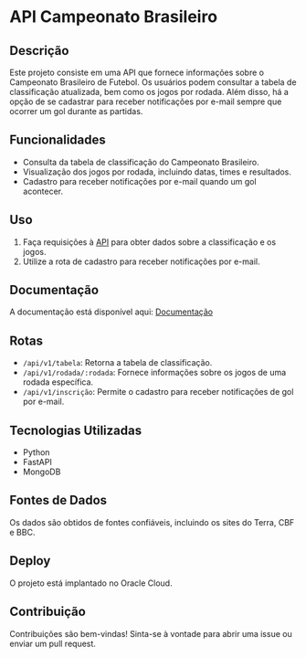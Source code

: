 # API Campeonato Brasileiro

## Descrição
Este projeto consiste em uma API que fornece informações sobre o Campeonato Brasileiro de Futebol. Os usuários podem consultar a tabela de classificação atualizada, bem como os jogos por rodada. Além disso, há a opção de se cadastrar para receber notificações por e-mail sempre que ocorrer um gol durante as partidas.

## Funcionalidades
- Consulta da tabela de classificação do Campeonato Brasileiro.
- Visualização dos jogos por rodada, incluindo datas, times e resultados.
- Cadastro para receber notificações por e-mail quando um gol acontecer.

## Uso
1. Faça requisições à [API](#http://150.136.154.12) para obter dados sobre a classificação e os jogos.
2. Utilize a rota de cadastro para receber notificações por e-mail.

## Documentação
A documentação está disponível aqui: [Documentação](#http://150.136.154.12/redoc) 


## Rotas
- `/api/v1/tabela`: Retorna a tabela de classificação.
- `/api/v1/rodada/:rodada`: Fornece informações sobre os jogos de uma rodada específica.
- `/api/v1/inscrição`: Permite o cadastro para receber notificações de gol por e-mail.

## Tecnologias Utilizadas
- Python
- FastAPI
- MongoDB

## Fontes de Dados
Os dados são obtidos de fontes confiáveis, incluindo os sites do Terra, CBF e BBC.

## Deploy
O projeto está implantado no Oracle Cloud.

## Contribuição
Contribuições são bem-vindas! Sinta-se à vontade para abrir uma issue ou enviar um pull request.